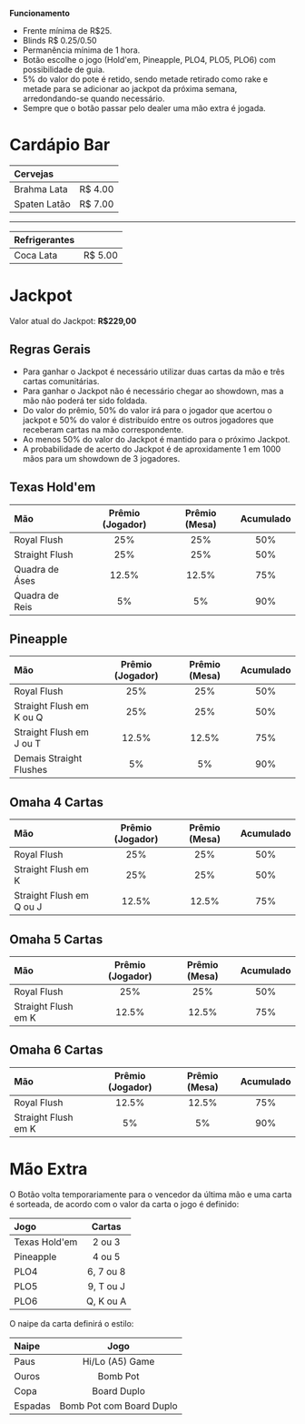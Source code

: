 **Funcionamento**

- Frente mínima de R$25.
- Blinds R$ 0.25/0.50
- Permanência mínima de 1 hora.
- Botão escolhe o jogo (Hold'em, Pineapple, PLO4, PLO5, PLO6) com possibilidade de guia.
- 5% do valor do pote é retido, sendo metade retirado como rake e metade para se adicionar ao jackpot da próxima semana, arredondando-se quando necessário.
- Sempre que o botão passar pelo dealer uma mão extra é jogada.

# Cardápio Bar

| Cervejas | |
| :-- | --: |
| Brahma Lata | R$ 4.00 |
| Spaten Latão | R$ 7.00 |

* * *

| Refrigerantes | |
| :-- | --: |
| Coca Lata | R$ 5.00 |

# Jackpot
Valor atual do Jackpot: **R$229,00**

## Regras Gerais
- Para ganhar o Jackpot é necessário utilizar duas cartas da mão e três cartas comunitárias.
- Para ganhar o Jackpot não é necessário chegar ao showdown, mas a mão não poderá ter sido foldada.
- Do valor do prêmio, 50% do valor irá para o jogador que acertou o jackpot e 50% do valor é distribuído entre os outros jogadores que receberam cartas na mão correspondente.
- Ao menos 50% do valor do Jackpot é mantido para o próximo Jackpot.
- A probabilidade de acerto do Jackpot é de aproxidamente 1 em 1000 mãos para um showdown de 3 jogadores.

## Texas Hold'em

| Mão | Prêmio (Jogador) | Prêmio (Mesa) | Acumulado |
| :-- | :--:| :--: | :--: |
| Royal Flush | 25% | 25% | 50% |
| Straight Flush | 25% | 25% | 50% |
| Quadra de Áses | 12.5% | 12.5% | 75% |
| Quadra de Reis | 5% | 5% | 90% |

## Pineapple

| Mão | Prêmio (Jogador) | Prêmio (Mesa) | Acumulado |
| :-- | :--:| :--: | :--: |
| Royal Flush | 25% | 25% | 50% |
| Straight Flush em K ou Q | 25% | 25% | 50% |
| Straight Flush em J ou T | 12.5% | 12.5% | 75% |
| Demais Straight Flushes | 5% | 5% | 90% |

## Omaha 4 Cartas

| Mão | Prêmio (Jogador) | Prêmio (Mesa) | Acumulado |
| :-- | :--:| :--: | :--: |
| Royal Flush | 25% | 25% | 50% |
| Straight Flush em K | 25% | 25% | 50% |
| Straight Flush em Q ou J | 12.5% | 12.5% | 75% |

## Omaha 5 Cartas

| Mão | Prêmio (Jogador) | Prêmio (Mesa) | Acumulado |
| :-- | :--:| :--: | :--: |
| Royal Flush | 25% | 25% | 50% |
| Straight Flush em K | 12.5% | 12.5% | 75% |

## Omaha 6 Cartas

| Mão | Prêmio (Jogador) | Prêmio (Mesa) | Acumulado |
| :-- | :--:| :--: | :--: |
| Royal Flush | 12.5% | 12.5% | 75% |
| Straight Flush em K | 5% | 5% | 90% |

# Mão Extra
O Botão volta temporariamente para o vencedor da última mão e uma carta é sorteada, de acordo com o valor da carta o jogo é definido:

| Jogo | Cartas |
| :-- | :--:|
| Texas Hold'em | 2 ou 3 |
| Pineapple | 4 ou 5 |
| PLO4 | 6, 7 ou 8 |
| PLO5 | 9, T ou J |
| PLO6 | Q, K ou A |

O naipe da carta definirá o estilo:

| Naipe | Jogo |
| :-- | :--:|
| Paus | Hi/Lo (A5) Game |
| Ouros | Bomb Pot |
| Copa | Board Duplo |
| Espadas | Bomb Pot com Board Duplo |
